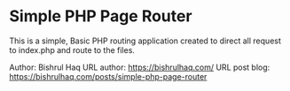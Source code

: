 # Simple PHP Page Router

This is a simple, Basic PHP routing application created to direct all request to index.php and route to the files.

Author: Bishrul Haq
URL author: https://bishrulhaq.com/
URL post blog: https://bishrulhaq.com/posts/simple-php-page-router